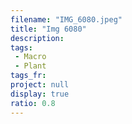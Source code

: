 ```yaml
---
filename: "IMG_6080.jpeg"
title: "Img 6080"
description:
tags:
 - Macro
 - Plant
tags_fr:
project: null
display: true
ratio: 0.8
---
```

